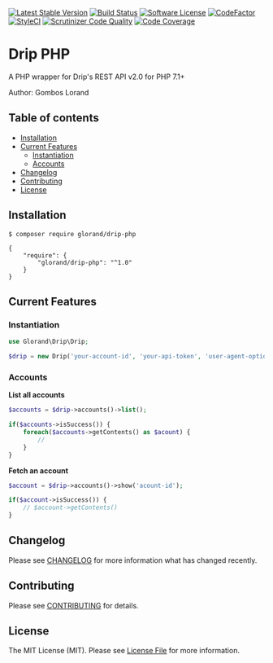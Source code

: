 [![Latest Stable Version](https://poser.pugx.org/glorand/drip-php/v/stable)](https://packagist.org/packages/glorand/drip-php)
[![Build Status](https://travis-ci.com/glorand/drip.svg?branch=master)](https://travis-ci.com/glorand/drip)
[![Software License](https://img.shields.io/badge/license-MIT-brightgreen.svg?style=flat)](LICENSE.md)
[![CodeFactor](https://www.codefactor.io/repository/github/glorand/drip/badge/master)](https://www.codefactor.io/repository/github/glorand/drip/overview/master)
[![StyleCI](https://github.styleci.io/repos/160333136/shield?branch=master)](https://github.styleci.io/repos/160333136)
[![Scrutinizer Code Quality](https://scrutinizer-ci.com/g/glorand/drip/badges/quality-score.png?b=master)](https://scrutinizer-ci.com/g/glorand/drip/?branch=master)
[![Code Coverage](https://scrutinizer-ci.com/g/glorand/drip/badges/coverage.png?b=master)](https://scrutinizer-ci.com/g/glorand/drip/?branch=master)
# Drip PHP
A PHP wrapper for Drip's REST API v2.0 for PHP 7.1+

Author: Gombos Lorand

## Table of contents
 - [Installation](#installation)
 - [Current Features](#current_features)
    - [Instantiation](#instantiation)
    - [Accounts](#accounts)
 - [Changelog](#changelog)
 - [Contributing](#contributing)
 - [License](#license)


## Installation <a name="installation"></a>
```
$ composer require glorand/drip-php
```

```
{
    "require": {
        "glorand/drip-php": "^1.0"
    }
}
```

## Current Features <a name="current_features"></a>

### Instantiation <a name="instantiation"></a>
```php
use Glorand\Drip\Drip;

$drip = new Drip('your-account-id', 'your-api-token', 'user-agent-optional');
```

### Accounts <a name="accounts"></a>
**List all accounts**
```php
$accounts = $drip->accounts()->list();

if($accounts->isSuccess()) {
    foreach($accounts->getContents() as $acount) {
        //
    }
}
```
**Fetch an account**
```php 
$account = $drip->accounts()->show('acount-id');

if($account->isSuccess()) {
    // $account->getContents()
}
```

## Changelog <a name="changelog"></a>
Please see [CHANGELOG](CHANGELOG.md) for more information what has changed recently.

## Contributing <a name="contributing"></a>
Please see [CONTRIBUTING](CONTRIBUTING.md) for details.

## License <a name="license"></a>
The MIT License (MIT). Please see [License File](LICENSE.md) for more information.
